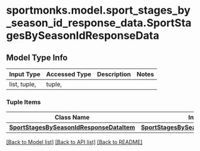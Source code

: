 # sportmonks.model.sport_stages_by_season_id_response_data.SportStagesBySeasonIdResponseData

## Model Type Info
Input Type | Accessed Type | Description | Notes
------------ | ------------- | ------------- | -------------
list, tuple,  | tuple,  |  | 

### Tuple Items
Class Name | Input Type | Accessed Type | Description | Notes
------------- | ------------- | ------------- | ------------- | -------------
[**SportStagesBySeasonIdResponseDataItem**](SportStagesBySeasonIdResponseDataItem.md) | [**SportStagesBySeasonIdResponseDataItem**](SportStagesBySeasonIdResponseDataItem.md) | [**SportStagesBySeasonIdResponseDataItem**](SportStagesBySeasonIdResponseDataItem.md) |  | 

[[Back to Model list]](../../README.md#documentation-for-models) [[Back to API list]](../../README.md#documentation-for-api-endpoints) [[Back to README]](../../README.md)

